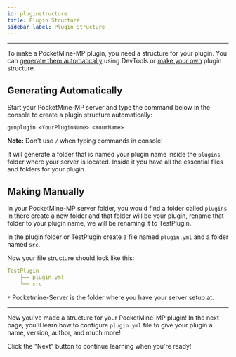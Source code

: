 ```yaml
---
id: pluginstructure
title: Plugin Structure
sidebar_label: Plugin Structure
---
```

___
To make a PocketMine-MP plugin, you need a structure for your plugin. You can [generate them automatically](#generating-automatically) using DevTools or [make your own](#making-manually) plugin structure.

## Generating Automatically
Start your PocketMine-MP server and type the command below in the console to create a plugin structure automatically:
```
genplugin <YourPluginName> <YourName>
```
**Note:** Don't use `/` when typing commands in console!

It will generate a folder that is named your plugin name inside the `plugins` folder where your server is located. Inside it you have all the essential files and folders for your plugin.

## Making Manually
In your PocketMine-MP server folder, you would find a folder called `plugins` in there create a new folder and that folder will be your plugin, rename that folder to your plugin name, we will be renaming it to TestPlugin.   

In the plugin folder or TestPlugin create a file named `plugin.yml` and a folder named `src`.

Now your file structure should look like this:  
```yml title="/Pocketmine-Server*/plugins/"
TestPlugin 
    ├── plugin.yml 
    └── src
```

`*` Pocketmine-Server is the folder where you have your server setup at.
___
Now you've made a structure for your PocketMine-MP plugin! In the next page, you'll learn how to configure `plugin.yml` file to give your plugin a name, version, author, and much more!

Click the "Next" button to continue learning when you're ready!